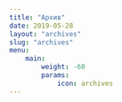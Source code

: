 ```yaml
---
title: "Архив"
date: 2019-05-28
layout: "archives"
slug: "archives"
menu:
    main:
        weight: -60
        params:
            icon: archives
---
```

